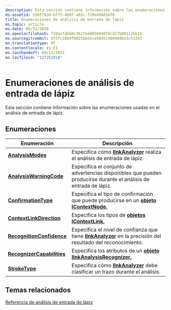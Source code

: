 ```yaml
---
description: Esta sección contiene información sobre las enumeraciones usadas en el análisis de entrada de lápiz.
ms.assetid: 536f743d-bfff-4607-a92c-f29e49881b76
title: Enumeraciones de análisis de entrada de lápiz
ms.topic: article
ms.date: 05/31/2018
ms.openlocfilehash: 710a1fdbb8c3627ed4856048f8cd27b80112bb16
ms.sourcegitcommit: d75fc10b9f0825bbe5ce5045c90d4045e3c53243
ms.translationtype: MT
ms.contentlocale: es-ES
ms.lasthandoff: 09/13/2021
ms.locfileid: "127251918"
---
```

# <a name="ink-analysis-enumerations"></a>Enumeraciones de análisis de entrada de lápiz

Esta sección contiene información sobre las enumeraciones usadas en el análisis de entrada de lápiz.

## <a name="enumerations"></a>Enumeraciones



| Enumeración                                              | Descripción                                                                                                                               |
|----------------------------------------------------------|-------------------------------------------------------------------------------------------------------------------------------------------|
| [**AnalysisModes**](analysismodes.md)                   | Especifica cómo [**IInkAnalyzer**](iinkanalyzer.md) realiza el análisis de entrada de lápiz.<br/>                                                  |
| [**AnalysisWarningCode**](analysiswarningcode.md)       | Especifica el conjunto de advertencias disponibles que pueden producirse durante el análisis de entrada de lápiz.<br/>                                                    |
| [**ConfirmationType**](confirmationtype.md)             | Especifica el tipo de confirmación que puede producirse en un [**objeto IContextNode.**](icontextnode.md)<br/>                           |
| [**ContextLinkDirection**](contextlinkdirection.md)     | Especifica los tipos de [**objetos IContextLink.**](icontextlink.md)<br/>                                                           |
| [**RecognitionConfidence**](recognitionconfidence.md)   | Especifica el nivel de confianza que tiene [**IInkAnalyzer**](iinkanalyzer.md) en la precisión del resultado del reconocimiento.<br/> |
| [**RecognizerCapabilities**](recognizercapabilities.md) | Especifica los atributos de un [**objeto IInkAnalysisRecognizer.**](iinkanalysisrecognizer.md)<br/>                                       |
| [**StrokeType**](stroketype.md)                         | Especifica cómo [**IInkAnalyzer**](iinkanalyzer.md) debe clasificar un trazo durante el análisis.<br/>                               |



 

## <a name="related-topics"></a>Temas relacionados

<dl> <dt>

[Referencia de análisis de entrada de lápiz](ink-analysis-reference.md)
</dt> </dl>

 

 




